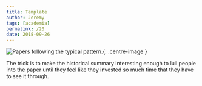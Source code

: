 ```yaml
---
title: Template
author: Jeremy
tags: [academia]
permalink: /20
date: 2018-09-26
---
```


![Papers following the typical pattern.](https://res.cloudinary.com/dh3hm8pb7/image/upload/c_scale,q_auto:best,w_615/v1535842837/Template.png){: .centre-image }

The trick is to make the historical summary interesting enough to lull people into the paper until they feel like they invested so much time that they have to see it through.